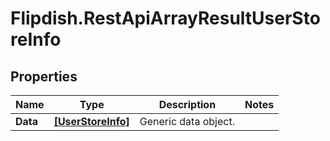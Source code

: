 # Flipdish.RestApiArrayResultUserStoreInfo

## Properties

Name | Type | Description | Notes
------------ | ------------- | ------------- | -------------
**Data** | [**[UserStoreInfo]**](UserStoreInfo.md) | Generic data object. | 


